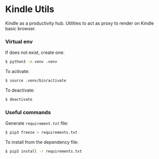 # Kindle Utils

Kindle as a productivity hub. Utilities to act as proxy to render on Kindle basic browser.

### Virtual env

If does not exist, create one:

```bash
$ python3 -m venv .venv
```

To activate:

```bash
$ source .venv/bin/activate
```

To deactivate:

```bash
$ deactivate
```

### Useful commands

Generate `requirement.txt` file:

```bash
$ pip3 freeze > requirements.txt
```

To install from the dependency file:

```bash
$ pip3 install -r requirements.txt
```

